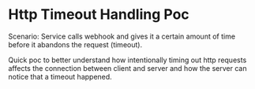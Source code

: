 # Http Timeout Handling Poc

Scenario: Service calls webhook and gives it a certain amount of time before it abandons the request (timeout).

Quick poc to better understand how intentionally timing out http requests affects the connection between client and server and how the server can notice that a timeout happened.